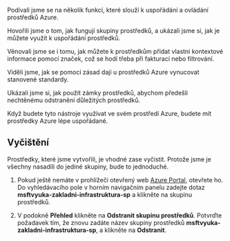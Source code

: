 Podívali jsme se na několik funkcí, které slouží k uspořádání a ovládání prostředků Azure.

Hovořili jsme o tom, jak fungují skupiny prostředků, a ukázali jsme si, jak je můžete využít k uspořádání prostředků.

Věnovali jsme se i tomu, jak můžete k prostředkům přidat vlastní kontextové informace pomocí značek, což se hodí třeba při fakturaci nebo filtrování.

Viděli jsme, jak se pomocí zásad dají u prostředků Azure vynucovat stanovené standardy.

Ukázali jsme si, jak použít zámky prostředků, abychom předešli nechtěnému odstranění důležitých prostředků.

Když budete tyto nástroje využívat ve svém prostředí Azure, budete mít prostředky Azure lépe uspořádané.

## <a name="clean-up"></a>Vyčištění

Prostředky, které jsme vytvořili, je vhodné zase vyčistit. Protože jsme je všechny nasadili do jediné skupiny, bude to jednoduché.

1. Pokud ještě nemáte v prohlížeči otevřený web [Azure Portal](https://portal.azure.com/?azure-portal=true), otevřete ho. Do vyhledávacího pole v horním navigačním panelu zadejte dotaz **msftvyuka-zakladni-infrastruktura-sp** a klikněte na skupinu prostředků.

1. V podokně **Přehled** klikněte na **Odstranit skupinu prostředků**. Potvrďte požadavek tím, že znovu zadáte název skupiny prostředků **msftvyuka-zakladni-infrastruktura-sp**, a klikněte na **Odstranit**.
